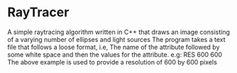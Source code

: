 # RayTracer
A simple raytracing algorithm written in C++ that draws an image consisting of a varying number of ellipses and light sources
The program takes a text file that follows a loose format, i.e, The name of the attribute followed by some white space and then the values for the attribute.
e.g: RES 600 600
The above example is used to provide a resolution of 600 by 600 pixels
